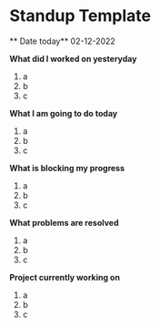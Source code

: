 # Standup Template

** Date today**
02-12-2022

**What did I worked on yesteryday**
1. a
2. b
3. c 

**What I am going to do today**
1. a
2. b
3. c 

**What is blocking my progress**
1. a
2. b
3. c 

**What problems are resolved** 
1. a
2. b
3. c 

**Project currently working on**
1. a
2. b
3. c 
